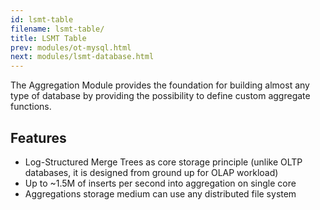 ```yaml
---
id: lsmt-table
filename: lsmt-table/
title: LSMT Table
prev: modules/ot-mysql.html
next: modules/lsmt-database.html
---
```


The Aggregation Module provides the foundation for building almost any type of database by providing the possibility to define custom aggregate functions.

## Features
* Log-Structured Merge Trees as core storage principle (unlike OLTP databases, it is designed from ground up for OLAP workload)
* Up to ~1.5M of inserts per second into aggregation on single core
* Aggregations storage medium can use any distributed file system
